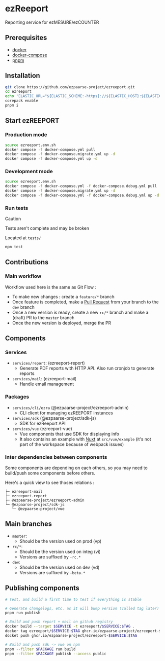 # ezReeport

Reporting service for ezMESURE/ezCOUNTER

## Prerequisites
* [docker](https://www.docker.com/)
* [docker-compose](https://docs.docker.com/compose/)
* [pnpm](https://pnpm.io/)

## Installation

```bash
git clone https://github.com/ezpaarse-project/ezreeport.git
cd ezreeport
echo 'ELASTIC_URL="${ELASTIC_SCHEME:-https}://${ELASTIC_HOST}:${ELASTIC_PORT:-9200}"\n\nDATABASE_URL="${DATABASE_PROTOCOL:-postgresql}://${POSTGRES_USER}:${POSTGRES_PASSWORD}@${POSTGRES_HOST}:${POSTGRES_PORT}/${POSTGRES_DB}?schema=default"' > .env.local
corepack enable
pnpm i
```

## Start ezREEPORT

### Production mode

```bash
source ezreeport.env.sh
docker compose -f docker-compose.yml pull
docker compose -f docker-compose.migrate.yml up -d
docker compose -f docker-compose.yml up -d
```

### Development mode

```bash
source ezreeport.env.sh
docker compose -f docker-compose.yml -f docker-compose.debug.yml pull
docker compose -f docker-compose.migrate.yml up -d
docker compose -f docker-compose.yml -f docker-compose.debug.yml up -d
```

### Run tests

> [!CAUTION]
> Tests aren't complete and may be broken


Located at `tests/`

```sh
npm test
```

## Contributions

### Main workflow

Workflow used here is the same as Git Flow :

- To make new changes : create a `feature/*` branch
- Once feature is completed, make a [Pull Request](https://github.com/ezpaarse-project/ezreeport/compare) from your branch to the `dev` branch
- Once a new version is ready, create a new `rc/*` branch and make a (draft) PR to the `master` branch
- Once the new version is deployed, merge the PR

## Components

### Services

- `services/report`: (ezreeport-report)
  - Generate PDF reports with HTTP API. Also run cronjob to generate reports
- `services/mail`: (ezreeport-mail)
  - Handle email management


### Packages

- `services/cli/ezra` (@ezpaarse-project/ezreeport-admin)
  - CLI client for managing ezREEPORT instances
- `services/sdk` (@ezpaarse-project/sdk-js)
  - SDK for ezReeport API
- `services/vue` (ezreeport-vue)
  - Vue components that use SDK for displaying info
  - It also contains an example with [Nuxt](https://nuxtjs.org/) at `src/vue/example` (it's not part of the workspace because of webpack issues)

### Inter dependencies between components

Some components are depending on each others, so you may need to build/push some components before others.

Here's a quick view to see thoses relations :

```
├─ ezreeport-mail
├─ ezreeport-report
├─ @ezpaarse-project/ezreeport-admin
└─ @ezpaarse-project/sdk-js
   └─ @ezpaarse-project/vue
```

## Main branches

- `master`:
  - Should be the version used on prod (vp)
- `rc/*`:
  - Should be the version used on integ (vi)
  - Versions are suffixed by `-rc.*`
- `dev`:
  - Should be the version used on dev (vd)
  - Versions are suffixed by `-beta.*`

## Publishing components

```bash
# Test, and build a first time to test if everything is stable

# Generate changelogs, etc. as it will bump version (called tag later)
pnpm run publish

# Build and push report + mail on github registry
docker build --target $SERVICE -t ezreeport/$SERVICE:$TAG .
docker tag ezreeport/$SERVICE:$TAG ghcr.io/ezpaarse-project/ezreeport-$SERVICE:$TAG
docket push ghcr.io/ezpaarse-project/ezreeport-$SERVICE:$TAG

# Build and push sdk -> vue on npm
pnpm --filter $PACKAGE run build
pnpm --filter $PACKAGE publish --access public
```